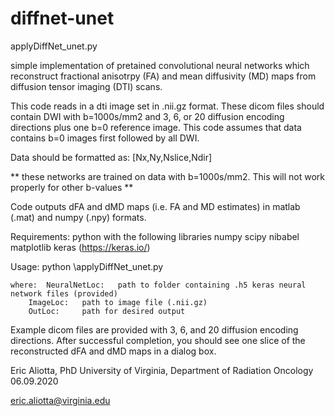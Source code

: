 # diffnet-unet

applyDiffNet_unet.py 

simple implementation of pretained convolutional neural networks which reconstruct fractional anisotrpy
(FA) and mean diffusivity (MD) maps from diffusion tensor imaging (DTI) scans.

This code reads in a dti image set in .nii.gz format. These dicom files should contain
DWI with b=1000s/mm2 and 3, 6, or 20 diffusion encoding directions plus one b=0 reference image. 
This code assumes that data contains b=0 images first followed by all DWI.

Data should be formatted as: [Nx,Ny,Nslice,Ndir]

** these networks are trained on data with b=1000s/mm2. This will not work properly for other b-values **

Code outputs dFA and dMD maps (i.e. FA and MD estimates) in matlab (.mat) and numpy (.npy) formats.

Requirements:	python with the following libraries
                numpy
                scipy
                nibabel
                matplotlib
                keras (https://keras.io/)

  Usage: python <pathToCode>\applyDiffNet_unet.py <NeuralNetLoc> <ImageLoc> <OutLoc>

	where: 	NeuralNetLoc: 	path to folder containing .h5 keras neural network files (provided)
		ImageLoc: 	path to image file (.nii.gz)
		OutLoc:		path for desired output

Example dicom files are provided with 3, 6, and 20 diffusion encoding directions. After successful
completion, you should see one slice of the reconstructed dFA and dMD maps in a dialog box.

Eric Aliotta, PhD
University of Virginia, Department of Radiation Oncology
06.09.2020

eric.aliotta@virginia.edu
